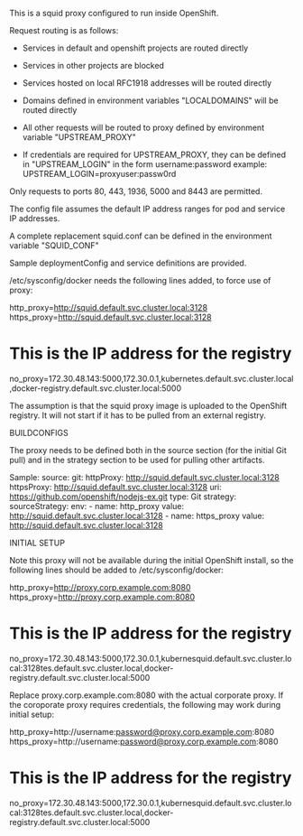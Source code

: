 This is a squid proxy configured to run inside OpenShift.

Request routing is as follows:
- Services in default and openshift projects are routed directly
- Services in other projects are blocked
- Services hosted on local RFC1918 addresses will be routed directly
- Domains defined in environment variables "LOCALDOMAINS" will be routed directly
- All other requests will be routed to proxy defined by environment variable "UPSTREAM_PROXY"

- If credentials are required for UPSTREAM_PROXY, they can be defined in "UPSTREAM_LOGIN" in
the form username:password
example: UPSTREAM_LOGIN=proxyuser:passw0rd

Only requests to ports 80, 443, 1936, 5000 and 8443 are permitted.

The config file assumes the default IP address ranges for pod and service IP addresses.

A complete replacement squid.conf can be defined in the environment variable "SQUID_CONF"

Sample deploymentConfig and service definitions are provided.

/etc/sysconfig/docker needs the following lines added, to force use of proxy:

http_proxy=http://squid.default.svc.cluster.local:3128
https_proxy=http://squid.default.svc.cluster.local:3128
# This is the IP address for the registry
no_proxy=172.30.48.143:5000,172.30.0.1,kubernetes.default.svc.cluster.local,docker-registry.default.svc.cluster.local:5000

The assumption is that the squid proxy image is uploaded to the OpenShift registry.
It will not start if it has to be pulled from an external registry.

BUILDCONFIGS

The proxy needs to be defined both in the source section (for the initial Git pull)
and in the strategy section to be used for pulling other artifacts.

Sample:
  source:
    git:
      httpProxy: http://squid.default.svc.cluster.local:3128
      httpsProxy: http://squid.default.svc.cluster.local:3128
      uri: https://github.com/openshift/nodejs-ex.git
    type: Git
  strategy:
    sourceStrategy:
      env:
      - name: http_proxy
        value: http://squid.default.svc.cluster.local:3128
      - name: https_proxy
        value: http://squid.default.svc.cluster.local:3128

INITIAL SETUP

Note this proxy will not be available during the initial OpenShift install, so the following lines should be added 
to /etc/sysconfig/docker:

http_proxy=http://proxy.corp.example.com:8080
https_proxy=http://proxy.corp.example.com:8080
# This is the IP address for the registry
no_proxy=172.30.48.143:5000,172.30.0.1,kubernesquid.default.svc.cluster.local:3128tes.default.svc.cluster.local,docker-registry.default.svc.cluster.local:5000

Replace proxy.corp.example.com:8080 with the actual corporate proxy. If the coroporate proxy requires credentials, the following may work during initial setup:

http_proxy=http://username:password@proxy.corp.example.com:8080
https_proxy=http://username:password@proxy.corp.example.com:8080
# This is the IP address for the registry
no_proxy=172.30.48.143:5000,172.30.0.1,kubernesquid.default.svc.cluster.local:3128tes.default.svc.cluster.local,docker-registry.default.svc.cluster.local:5000

